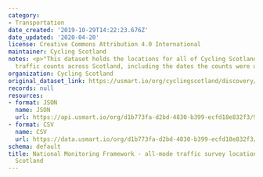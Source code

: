 ```yaml
---
category:
- Transportation
date_created: '2019-10-29T14:22:23.676Z'
date_updated: '2020-04-20'
license: Creative Commons Attribution 4.0 International
maintainer: Cycling Scotland
notes: <p>"This dataset holds the locations for all of Cycling Scotland's all-mode
  traffic counts across Scotland, including the dates the counts were undertaken"</p>
organization: Cycling Scotland
original_dataset_link: https://usmart.io/org/cyclingscotland/discovery/discovery-view-detail/68ab155b-875f-43e7-9c4c-c954ad094dfc
records: null
resources:
- format: JSON
  name: JSON
  url: https://api.usmart.io/org/d1b773fa-d2bd-4830-b399-ecfd18e832f3/9dab7bac-c9ca-4c4f-9daa-d2617b328017/1/urql
- format: CSV
  name: CSV
  url: https://data.usmart.io/org/d1b773fa-d2bd-4830-b399-ecfd18e832f3/resource?resourceGUID=fd716c64-9be6-431b-843d-ba1d1bd3f393
schema: default
title: National Monitoring Framework - all-mode traffic survey locations - Cycling
  Scotland
---
```

